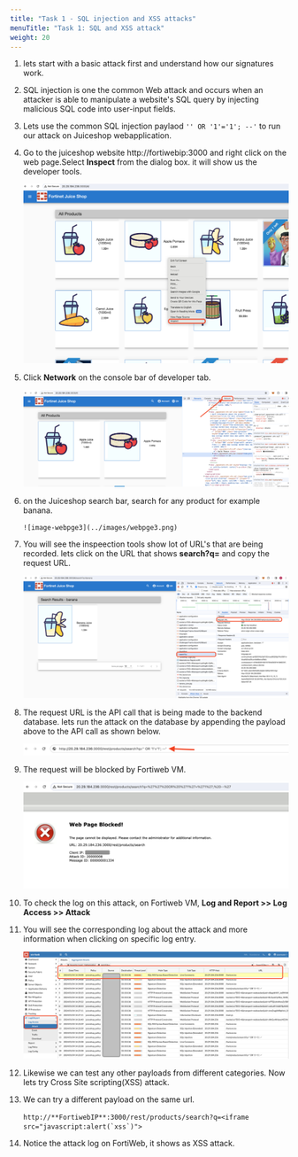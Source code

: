 ```yaml
---
title: "Task 1 - SQL injection and XSS attacks"
menuTitle: "Task 1: SQL and XSS attack"
weight: 20
---
```



1. lets start with a basic attack first and understand how our signatures work. 

2. SQL injection is one the common Web attack and occurs when an attacker is able to manipulate a website's SQL query by injecting malicious SQL code into user-input fields. 

3. Lets use the common SQL injection paylaod ``'' OR '1'='1'; --'`` to run our attack on Juiceshop webapplication. 

4. Go to the juiceshop website http://fortiwebip:3000 and right click on the web page.Select **Inspect** from the dialog box. it will show us the developer tools. 

    ![image-webpge1](../images/webpge1.png)


6. Click **Network** on the console bar of developer tab.

      ![image-webpge2](../images/webpge2.png)

7. on the Juiceshop search bar, search for any product for example banana. 

       ![image-webpge3](../images/webpge3.png)

8. You will see the inspeection tools show lot of URL's that are being recorded. lets click on the URL that shows  **search?q=** and copy the request URL. 

      ![image-webpge4](../images/webpge4.png)

9. The request URL is the API call that is being made to the backend database. lets run the attack on the database by appending the payload above to the API call as shown below. 

      ![image-webpge5](../images/webpge5.png)

10. The request will be blocked by Fortiweb VM.

     ![image-webpge6](../images/webpge6.png)

11. To check the log on this attack, on Fortiweb VM, **Log and Report >> Log Access >> Attack**

12. You will see the corresponding log about the attack and more information when clicking on specific log entry. 

      ![image-webpge7](../images/webpge7.png)

13. Likewise we can test any other payloads from different categories. Now lets try Cross Site scripting(XSS) attack.


14. We can try a different payload on the same url.

    ```http://**FortiwebIP**:3000/rest/products/search?q=<iframe src="javascript:alert(`xss`)">```


15. Notice the attack log on FortiWeb, it shows as XSS attack.  




